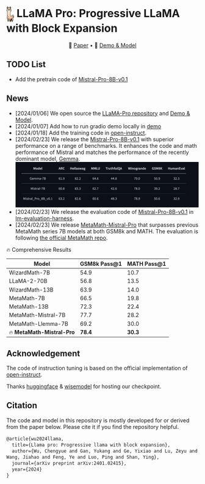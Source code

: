 #   <img src="assets/icon.png" width = "20" height = "40" alt="图片名称" align=center /> LLaMA Pro: Progressive LLaMA with Block Expansion
<p align="center">
📃 <a href="https://arxiv.org/abs/2401.02415" target="_blank">Paper</a> • 🤗 <a href="https://huggingface.co/TencentARC/LLaMA-Pro-8B" target="_blank">Demo & Model</a> 
</p>

## TODO List
* Add the pretrain code of [Mistral-Pro-8B-v0.1](https://huggingface.co/TencentARC/Mistral_Pro_8B_v0.1)

## News
* [2024/01/06] We open source the [LLaMA-Pro repository](https://github.com/TencentARC/LLaMA-Pro) and [Demo & Model](https://huggingface.co/TencentARC/LLaMA-Pro-8B). 
* [2024/01/07] Add how to run gradio demo locally in [demo](./demo/app.py)
* [2024/01/18] Add the training code in [open-instruct](https://github.com/hills-code/open-instruct/tree/llama-pro).
* [2024/02/23] We release the [Mistral-Pro-8B-v0.1](https://huggingface.co/TencentARC/Mistral_Pro_8B_v0.1) with superior performance on a range of benchmarks. It enhances the code and math performance of Mistral and matches the performance of the recently dominant model, [Gemma](https://huggingface.co/google/gemma-7b).
![assets/mistral_pro_performance.png](assets/mistral_pro_performance.png)
* [2024/02/23] We release the evaluation code of [Mistral-Pro-8B-v0.1](https://huggingface.co/TencentARC/Mistral_Pro_8B_v0.1) in [lm-evaluation-harness](https://github.com/hills-code/lm-evaluation-harness).
* [2024/02/23] We release [MetaMath-Mistral-Pro]([https://huggingface.co/TencentARC/Mistral_Pro_8B_v0.1](https://huggingface.co/TencentARC/MetaMath-Mistral-Pro)) that surpasses previous MetaMath series 7B models at both GSM8k and MATH. The evaluation is following [the official MetaMath repo](https://github.com/meta-math/MetaMath).

🔥 Comprehensive Results

| Model               | GSM8k Pass@1 | MATH Pass@1 |
|---------------------|--------------|-------------|
| WizardMath-7B       | 54.9         | 10.7        |
| LLaMA-2-70B         | 56.8         | 13.5        |
| WizardMath-13B      | 63.9         | 14.0        |
| MetaMath-7B         | 66.5     | 19.8    |
| MetaMath-13B        | 72.3     | 22.4    |
| MetaMath-Mistral-7B | 77.7     | 28.2    |
| MetaMath-Llemma-7B  | 69.2     | 30.0    |
| 🔥 **MetaMath-Mistral-Pro** | **78.4**     | **30.3**        |

## Acknowledgement
The code of instruction tuning is based on the official implementation of [open-instruct](https://github.com/allenai/open-instruct).

Thanks [huggingface](https://huggingface.co/TencentARC/LLaMA-Pro-8B) & [wisemodel](https://wisemodel.cn/models/TencentARC/LLaMA-Pro-8B) for hosting our checkpoint.

## Citation
The code and model in this repository is mostly developed for or derived from the paper below. Please cite it if you find the repository helpful.
```
@article{wu2024llama,
  title={Llama pro: Progressive llama with block expansion},
  author={Wu, Chengyue and Gan, Yukang and Ge, Yixiao and Lu, Zeyu and Wang, Jiahao and Feng, Ye and Luo, Ping and Shan, Ying},
  journal={arXiv preprint arXiv:2401.02415},
  year={2024}
}
```
